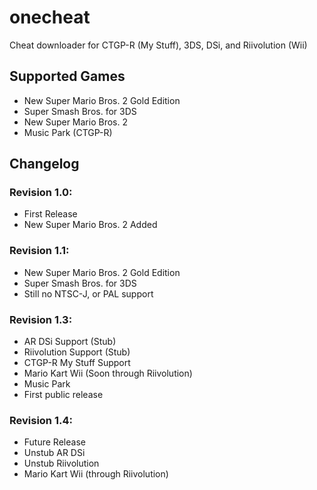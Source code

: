 # onecheat
Cheat downloader for CTGP-R (My Stuff), 3DS, DSi, and Riivolution (Wii)

## Supported Games
- New Super Mario Bros. 2 Gold Edition
- Super Smash Bros. for 3DS
- New Super Mario Bros. 2
- Music Park (CTGP-R)

## Changelog
### Revision 1.0:
- First Release
- New Super Mario Bros. 2 Added

### Revision 1.1:
- New Super Mario Bros. 2 Gold Edition
- Super Smash Bros. for 3DS
- Still no NTSC-J, or PAL support
### Revision 1.3:
- AR DSi Support (Stub)
- Riivolution Support (Stub)
- CTGP-R My Stuff Support
- Mario Kart Wii (Soon through Riivolution)
- Music Park
- First public release
### Revision 1.4:
- Future Release
- Unstub AR DSi
- Unstub Riivolution
- Mario Kart Wii (through Riivolution)

